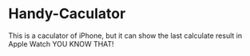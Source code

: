 # Handy-Caculator
This is a caculator of iPhone, but it can show the last calculate result in Apple Watch 
YOU KNOW THAT!
